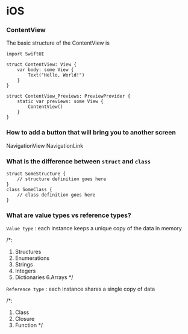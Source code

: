 # iOS




### ContentView

The basic structure of the ContentView is 

```
import SwiftUI

struct ContentView: View {
    var body: some View {
        Text("Hello, World!")
    }
}

struct ContentView_Previews: PreviewProvider {
    static var previews: some View {
        ContentView()
    }
}

```


### How to add a button that will bring you to another screen 

NavigationView
NavigationLink

### What is the difference between ```struct``` and ```class```

```
struct SomeStructure {
    // structure definition goes here
}
class SomeClass {
    // class definition goes here
}
```

### What are value types vs reference types?

```Value type``` : each instance keeps a unique copy of the data in memory  

/*:
  1. Structures
  2. Enumerations
  3. Strings
  4. Integers
  5. Dictionaries
  6.Arrays
 */

```Reference type``` : each instance shares a single copy of data

/*:
  1. Class
  2. Closure
  3. Function
 */
